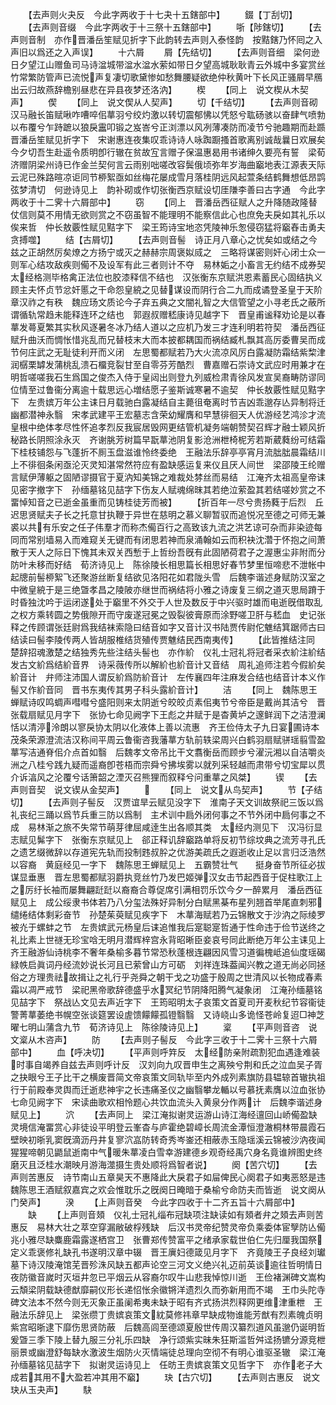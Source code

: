 <!-- { "loadSidebar": true } -->
　　【去声则火夬反　今此字两收于十七夬十五鎋部中】
　　錣【丁刮切】
　　【去声则音缀　今此字两收于十三祭十五鎋部中】
　　哳【陟鎋切】
　　【去声则音制　亦作晋潘岳笙赋见折字下此韵转去声则入泰怪韵　按黠鎋乃怀囘之入声旧以爲还之入声误】
　　十六屑
　　屑【先结切】
　　【去声则音细　梁何逊日夕望江山赠鱼司马诗湓城带湓水湓水萦如带日夕望高城耿耿青云外城中多宴赏丝竹常繁防管声已流悦声复凄切歌黛惨如愁舞腰疑欲绝仲秋黄叶下长风正骚屑早鴈出云归故燕辞檐别昼悲在异县夜梦还洛汭】
　　楔
　　【同上　说文楔从木契声】
　　偰
　　【同上　说文偰从人契声】
　　切【千结切】
　　【去声则音砌　汉马融长笛赋啾咋嘈啐佀蕐羽兮绞灼激以转切震郁怫以凭怒兮耾砀骇以奋肆气喷勃以布覆兮乍跱蹠以狼戾靁叩锻之岌峇兮正浏漂以风冽薄凑防而凌节兮驰趣期而赴踬　晋潘岳笙赋见折字下　宋谢惠连夜集叹乖诗诗人咏踟蹰搔首歌离别诚哉曩日欢展矣今夕切吾生赴遥令质明卽行辙在贫故宐言赠子保温惠曷用书诸绅久要亮有誓　梁荀济赠阴梁州诗已作金兰契何言云雨别咄嗟改容鬓俄顷弥年岁海曲竆地表江源表天际云泥已殊路暄凉讵同节桺絮亟如丝梅花屡成雪月落桂阴远风起萱条结鹤舞想低昂鹍弦梦清切　何逊诗见上　韵补砌或作切张衡西京赋设切厓隒李善曰古字通　今此字两收于十二霁十六屑部中】
　　窃
　　【同上　晋潘岳西征赋人之升降随政隆替仗信则莫不用情无欲则赏之不窃虽智不能理明不能察信此心也庶免夫戾如其礼乐以俟来哲　仲长敖覈性赋见黠字下　梁王筠诗宝地恣凭陵神乐怱侵窃猛将竆舂击勇夫贪搏噬】
　　结【古屑切】
　　【去声则音髻　诗正月八章心之忧矣如或结之今兹之正胡然厉矣燎之方扬宁或灭之赫赫宗周褒姒烕之　三略将谋密则奸心闭士众一则军心结攻敌疾则僃不及设军有此三者则计不夺　易林姤之小畜言无约结不成券契　太经格测毕格禽正法位也胶漆释信不结也　汉张衡东京赋洪恩素蓄民心固结执义顾主夫怀贞节忿奸慝之干命怨皇綂之见替谋设而阴行合二九而成谲登圣皇于天阶章汉祚之有秩　魏应玚文质论今子弃五典之文闇礼智之大信管望之小寻老氏之蔽所谓循轨常趋未能释连环之结也　郭遐叔赠嵇康诗见越字下　晋皇甫谧释劝论是以春蕐发蕚夏繁其实秋风逐暑冬冰乃结人道以之应机乃发三才连利明若符契　潘岳西征赋升曲沃而惆怅惜兆乱而兄替枝末大而本披都耦国而祸结臧札飘其高厉委曹吴而成节何庄武之无耻徒利开而义闭　左思蜀都赋若乃大火流凉风厉白露凝防霜结紫棃津润樼栗罅发蒲桃乱溃石橊竞裂甘至自零芬芳酷烈　曹嘉赠石崇诗文武应时用兼才在明哲嗟嗟我石生爲国之俊杰入侍于皇闼出则登九列威检肃青徐风发宣吴裔畴防谬同位情至过鲁衞分离逾十载思远心増结愿子鉴斯诚寒暑不逾契　仲长敖覈性赋见黠字下　左贵嫔万年公主诔日月载驰白露凝结自主薨徂奄离时节吉凶乖邈存亾异制将迁幽都潜神永翳　宋孝武建平王宏墓志含荣幼耀膺和早慧徘徊天人优游经艺鸿沴才流皇根中绝体孝尽性怀追孝烈反我宸居毁网更结管机凝务端朝赞契召辉才融士颖风折秘路长阴照涂永灭　齐谢朓芳树篇早翫蕐池阴复影沧洲枻椅柅芳若斯葳蕤纷可结霜下桂枝铺怨与飞蓬折不厠玉盘滋谁怜终委绝　王融法乐辞亭亭宵月流朏朏晨霜结川上不徘徊条闲亟沦灭灵知湛常然符应有盈缺感运复来仪且厌人间世　梁邵陵王纶赠言赋伊薄躯之固陋谬摄官于夏汭知美锦之难裁处棼丝而易结　江淹齐太祖高皇帝诔见密字撤字下　孙缅墓铭见喆字下伤友人赋魂绵昩其若绝泣萦盈其若结嗟妙赏之不畱悼知音之已逝金虽重而见铸桂徒芳而被】
　　【折百年一尽兮贵扬蕤于后烈　丘迟思贤赋夫子长之托意甘执鞭于异世在慈明之慕义聊暂驭而追悦况至德之可师无兼裘以共有乐安之任子伟羣才而称杰僃百行之高致该九流之洪艺谅可杂而非染迹每同而常别墙易入而难窥关无键而有闭思若神而泉涌翰如云而积袂沈濳于怀抱之间萧散于天人之际日下愧其未双关西慙于上哲纷吾旣有此固陋荷君子之渥惠尘非附而分防叶未移而好结　荀济诗见上　陈徐陵长相思篇长相思好春节梦里恒啼悲不泄帐中起牕前髻桺絮飞还聚游丝断复结欲见洛阳花如君陇头雪　后魏李谐述身赋防汉室之中微皇綂于是三绝曁孝昌之陵陂亦继世而祸结将小雅之诗废复三纲之道灭思局蹐于时昏独沈吟于运闭遂处于竆里不外交于人世及数反于中兴驱时雄而电逝旣借取乱之权方乘转圆之势俄隙开而守废遂冠冕之毁裂彼膏原而涂野嗟卫肝与嵇血　史记张释之传顾谓张廷尉爲我结袜索隐曰结音如字又音计汉书陆贾传尉佗魋结箕踞师古曰结读曰髻李陵传两人皆胡服椎结货殖传贾魋结民西南夷传】
　　【此皆推结注同　楚辞招魂激楚之结独秀先些注结头髻也　亦作紒　仪礼士冠礼将冠者采衣紒注紒结发古文紒爲结紒音界　诗采薇传所以解紒也紒音计又音结　周礼追师注若今假紒矣紒音计　弁师注沛国人谓反紒爲防紒音计　左传襄四年注麻发合结也结音计本义作髻又作紒音同　晋书东夷传其男子科头露紒音计】
　　洁
　　【同上　魏陈思王蝉赋诗叹鸣蜩声嘒嘒兮盛阳则来太阴逝兮皎皎贞素佀夷节兮帝臣是戴尚其洁兮　晋张载扇赋见月字下　张协七命见阙字下王彪之井赋于是杳黄垆之邃鲜润下之洁澄澜恬以清渟泠朗以寥戾协太阴以化液体上善以流惠　齐王俭侍太子九日宴圃诗本茂条荣源澄流洁汉称间平周云鲁衞咨我藩蕐方轨前轶梁周兴白鹤羽扇赋骈瑶翦雪盈蕐写洁通脊佀介点首如翳　后魏孝文帝吊比干文翥衡岳而顾步兮濯沅湘以自洁嚼炎洲之八桂兮践九疑而遥裔卽苍梧而宗舜兮拂埃雾以就列采轻越而肃带兮切宝犀以贯介诉湻风之沦覆兮话箫韶之湮灭召熊狸而叙释兮问重蕐之风桀】
　　锲
　　【去声则音契　说文锲从金契声】
　　
　　【同上　说文从鸟契声】
　　节【子结切】
　　【去声则子髻反　汉贾谊旱云赋见没字下　淮南子天文训故祭祀三饭以爲礼丧纪三踊以爲节兵重三防以爲制　主术训中扃外闭何事之不节外闭中扃何事之不成　易林渐之旅不失常节萌芽律屈咸逹生出各顺其类　太经内测见下　汉冯衍显志赋见髴字下　张衡东京赋见上　郤正释讥辞竆路单将反初节综坟典之流芳寻孔氏之遗艺缀微辞以存道宪先轨而投制韪叔肸之优游美疏氏之遐逝收止足以言归泛浩然以容裔　黄庭经见一字下　魏陈思王蝉赋见上　五霸赞壮气　　挺身奋节所征必拔谋显垂惠　晋左思蜀都赋羽爵执竞丝竹乃发巴姬弹汉女击节起西音于促柱歌江上之厉纡长袖而屡舞翩跹跹以裔裔合尊促席引满相罚乐饮今夕一醉累月　潘岳西征赋见上　成公绥隶书体若乃八分玺法殊好异制分白赋黑棊布星列翘首举尾直刺邪缱绻结体剩彩奋节　孙楚茱萸赋见疾字下　木蕐海赋若乃云锦散文于沙汭之际绫罗被灮于螺蚌之节　左贵嫔武元杨皇后诔追惟我后寔聪寔哲通于性命违于俭节送终之礼比素上世禭无珍宝唅无明月潜辉梓宫永背昭晰臣妾哀号同此断绝万年公主诔见上　齐王融游仙诗桃李不奢年桑榆多暮节常恐秋蓬根连翩因风雪习道徧槐岻追仙度瑶碣緑帙启眞词丹经流妙说长河且已萦曾山方可砺　刘祥连珠葢闻兴教之道无尚必同拯俗之方理贵祛故揖让之礼行乎尧舜之朝干戈之功盛于殷周之世清风以长物成春素霜以凋严戒节　梁祀黑帝歌辞德盛乎水冥纪节阴降阳腾气凝象闭　江淹孙缅墓铭见喆字下　祭战亾文见去声近字下　王筠昭明太子哀策文首夏司开麦秋纪节容衞徒警菁蕐萎绝书幌空张谈筵罢设虗馈饛饛孤镫翳翳　又诗峣山多诡怪苍岭复迢□神芝曜七明山蒲含九节　荀济诗见上　陈徐陵诗见上】
　　楶
　　【平声则音咨　说文楶从木咨声】
　　防
　　【去声则子髻反　今此字三收于十二霁十三祭十六屑部中】
　　血【呼决切】
　　【平声则呼筓反　太经防亲附疏割犯血遇逢难装时事自竭养自兹去声则呼计反　汉刘向九叹晋申生之离殃兮荆和氏之泣血吴子胥之抉眼兮王子比干之横废晋简文帝哀策文同轨毕至内外成列素旗防县辒辌首辙执祖行于前殿奉灵舆而迁逝悲神宇之长违痛圣仪之幽翳攀龙輴以号慕抚素膺以泣血张协七命见阙字下　宋读曲歌欢相怜题心共饮血流头入黄泉分作两计　后魏李谐述身赋见上】
　　泬
　　【去声同上　梁江淹拟谢灵运游山诗江海经邅回山峤僃盈缺灵境信淹畱赏心非徒设平明登云峯杳与庐霍绝碧嶂长周流金潭恒澄澈桐林带晨霞石壁映初晣乳窦旣滴沥丹井复寥泬嵓防转奇秀岑崟还相蔽赤玉隐瑶溪云锦被沙汭夜闻猩猩啼朝见鼯鼠逝南中气暖朱蕐凌白雪幸游建德乡观奇经禹穴身名竟谁辨图史终磨灭且泛桂水潮映月游海澨摄生贵处顺将爲智者说】
　　阕【苦穴切】
　　【去声则苦惠反　诗节南山五章昊天不惠降此大戾君子如屇俾民心阕君子如夷恶怒是违　魏陈思王酒赋叙嘉宾之欢会惟耽乐之旣阕日晻暗于桑榆兮命防夫而皆逝　说文阕从门癸声】
　　湀
　　【上声则音癸　今此字四收于十二齐五旨十六屑部中】
　　缺
　　【上声则音頍　仪礼士冠礼缁布冠缺项注缺读如有頍者弁之頍去声则苦惠反　易林大壮之萃空穿漏敝破桴残缺　后汉书灵帝纪赞灵帝负乘委体宦孼防亾僃兆小雅尽缺麋鹿霜露遂栖宫卫　张曹郑传赞富平之绪承家载世伯仁先归厘我国祭定义乖褒修礼缺孔书遂明汉章中辍　晋王廙妇德箴见月字下　齐竟陵王子良经刘瓛墓下诗汉陵淹馆芜晋殄洙风缺五都声论空三河文义绝兴礼迈前英谈逾往哲明情日夜防徽音嵗时灭垣井忽已平烟云从容裔尔叹牛山悲我悼惊川逝　王俭褚渊碑文嵩构云頽梁阴载缺德猷靡嗣仪形长递怊怅余徽锵洋遗烈久而弥新用而不竭　王巾头陀寺碑文法本不然今则无灭象正虽阑希夷未缺于昭有齐式扬洪烈释网更维津重枻　王融法乐辞见上　梁张缵丁贵嫔哀策文紞莫修祎章早缺成物谁能芳猷有烈素魄贞明紫宫昭晣逮下靡伤思贤防蔽　后魏高闾至德颂夏殷世传周汉纂烈道风虽邈仍诞明哲爰曁三季下陵上替九服三分礼乐四缺　净行颂紫实昧朱狂斯滥哲舛迳扬镳分源竞枻丽景或幽澄舒每缺水激波生烟防火灭情端徒总理向空彻不有明心谁驱圣辙　梁江淹孙缅墓铭见喆字下　拟谢灵运诗见上　任昉王贵嫔哀策文见哲字下　亦作老子大成若其用不大盈若冲其用不竆】
　　玦【古穴切】
　　【去声则古惠反　说文玦从玉夬声】
　　駃
